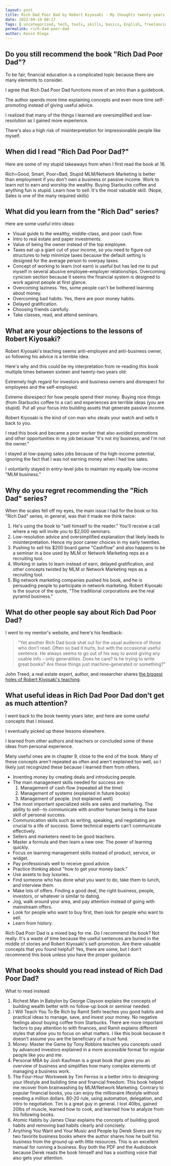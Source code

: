 ```yaml
--- 
layout: post 
title: Rich Dad Poor Dad by Robert Kiyosaki - My thoughts twenty years later
date: 2022-09-19 00:17
Tags: [ uncategorized, tech, tools, skills, basics, English, freelancing, stories, strategies, blog ]
permalink: rich-dad-poor-dad
author: Kevin Olega 
--- 
```

## Do you still recommend the book "Rich Dad Poor Dad"?

To be fair, financial education is a complicated topic because there are many elements to consider.

I agree that Rich Dad Poor Dad functions more of an intro than a guidebook.

The author spends more time explaining concepts and even more time self-promoting instead of giving useful advice.

I realized that many of the things I learned are oversimplified and low-resolution as I gained more experience. 

There's also a high risk of misinterpretation for impressionable people like myself.


## When did I read "Rich Dad Poor Dad?"

Here are some of my stupid takeaways from when I first read the book at 16.

Rich=Good, Smart, Poor=Bad, Stupid
MLM/Network Marketing is better than employment if you don't own a business or passive income.
Work to learn not to earn and worship the wealthy.
Buying Starbucks coffee and anything fun is stupid.
Learn how to sell. It's the most valuable skill. (Nope, Sales is one of the many required skills)

## What did you learn from the "Rich Dad" series?

Here are some  useful intro ideas:

* Visual guide to the wealthy, middle-class, and poor cash flow. 
* Intro to real estate and paper investments.
* Value of being the owner instead of the top employee.
* Taxes eat up a giant cut of your income, so you need to figure out structures to help minimize taxes because the default setting is designed for the average person to overpay taxes.
* Concept of working to learn (not earn) is useful but has led me to put myself in several abusive employee-employer relationships. 
Overcoming cynicism section because it seems the financial system is designed to work against people at first glance.
* Overcoming laziness. Yes, some people can't be bothered learning about money.
* Overcoming bad habits. Yes, there are poor money habits.
* Delayed gratification. 
* Choosing friends carefully. 
* Take classes, read, and attend seminars.

## What are your objections to the lessons of Robert Kiyosaki?

Robert Kiyosaki's teaching seems anti-employee and anti-business owner, so following his advice is a terrible idea. 

Here's why and this could be my interpretation from re-reading this book multiple times between sixteen and twenty-two years old:

Extremely high regard for investors and business owners and disrespect for employees and the self-employed.

Extreme disrespect for how people spend their money. Buying nice things (from Starbucks coffee to a car) and experiences are terrible ideas (you are stupid). Put all your focus into building assets that generate passive income. 

Robert Kiyosaki is the kind of con man who steals your watch and sells it back to you. 

I read this book and became a poor worker that also avoided promotions and other opportunities in my job because "it's not my business, and I'm not the owner." 

I stayed at low-paying sales jobs because of the high-income potential, ignoring the fact that I was not earning money when I had low sales.

I voluntarily stayed in entry-level jobs to maintain my equally low-income "MLM business."

## Why do you regret recommending the "Rich Dad" series?

When the scales fell off my eyes, the main issue I had for the book or his "Rich Dad" series, in general, was that it made me think twice:
1. He's using the book to "sell himself to the reader." You'll receive a call where a rep will invite you to $2,000 seminars.
2. Low-resolution advice and oversimplified explanation that likely leads to misinterpretation. Hence my poor career choices in my early twenties.
3. Pushing to sell his $200 board game "Cashflow" and also happens to be a seminar in a box used by MLM or Network Marketing reps as a recruiting tool.
4. Working in sales to learn instead of earn, delayed gratification, and other concepts twisted by MLM or Network Marketing reps as a recruiting tool.
5. Big network marketing companies pushed his book, and he is persuading people to participate in network marketing. Robert Kiyosaki is the source of the quote, "The traditional corporations are the real pyramid business."

## What do other people say about Rich Dad Poor Dad?

I went to my mentor's website, and here's his feedback:
> "Yet another Rich Dad book shat out for the usual audience of those who don't read. Often so bad it hurts, but with the occasional useful sentence. He always seems to go out of his way to avoid giving any usable info - only generalities. Does he care? Is he trying to write great books? Are these things just machine-generated or something?"


John Treed, a real estate expert, author, and researcher shares [the biggest holes of Robert Kiyosaki's teaching](https://johntreed.com/blogs/john-t-reed-s-real-estate-investment-blog/61651011-john-t-reeds-analysis-of-robert-t-kiyosakis-book-rich-dad-poor-dad-part-1).


## What useful ideas in Rich Dad Poor Dad don't get as much attention?

I went back to the book twenty years later, and here are some useful concepts that I missed.

I eventually picked up these lessons elsewhere.

I learned from other authors and teachers or concluded some of these ideas from personal experience.

Many useful ones are in chapter 9, close to the end of the book. Many of these concepts aren't repeated as often and aren't explained too well, so I likely just recognized these because I learned them from others. 

* Inventing money by creating deals and introducing people.
* The main management skills needed for success are:
	1. Management of cash flow (repeated all the time)
	2. Management of systems (explained in future books)
	3. Management of people. (not explained well)
* The most important specialized skills are sales and marketing. The ability to sell--to communicate with another human being is the base skill of personal success.
* Communication skills such as writing, speaking, and negotiating are crucial to a life of success. Some technical experts can't communicate effectively. 
* Sellers and marketers need to be good teachers.
* Master a formula and then learn a new one: The power of learning quickly. 
* Focus on learning management skills instead of product, service, or widget.
* Pay professionals well to receive good advice. 
* Practice thinking about "how to get your money back."
* Use assets to buy luxuries. 
* Find someone who has done what you want to do, take them to lunch, and interview them. 
* Make lots of offers. Finding a good deal, the right business, people, investors, or whatever is similar to dating. 
* Jog, walk around your area, and pay attention instead of going with mainstream offers. 
* Look for people who want to buy first, then look for people who want to sell. 
* Learn from history.

Rich Dad Poor Dad is a mixed bag for me. Do I recommend the book? Not really. It's a waste of time because the useful sentences are buried in the middle of stories and Robert Kiyosaki's self-promotion. Are there valuable concepts that you found helpful? Yes, there are some, but I don't recommend this book unless you have the proper guidance.

## What books should you read instead of Rich Dad Poor Dad?

What to read instead:
1. Richest Man in Babylon by George Clayson explains the concepts of building wealth better with no follow-up book or seminar needed. 
2. I Will Teach You To Be Rich by Ramit Sethi teaches you good habits and practical ideas to manage, save, and invest your money. No negative feelings about buying coffee from Starbucks. There are more important factors to pay attention to with finances, and Ramit explains different styles that allow you to focus on what matters. I like this book because it doesn't assume you are the beneficiary of a trust fund. 
3. Money: Master the Game by Tony Robbins teaches you concepts used by advanced investors explained in a more accessible format for regular people like you and me.
4. Personal MBA by Josh Kaufman is a great book that gives you an overview of business and simplifies how many complex elements of managing a business work.
5. The Four-Hour Workweek by Tim Ferriss is a better intro to designing your lifestyle and building time and financial freedom. This book helped me recover from brainwashing by MLM/Network Marketing. Contrary to popular financial books, you can enjoy the millionaire lifestyle without needing a million dollars. 80-20 rule, using automation, delegation, and intro to negotiation. Tim is a great guy in general. I lost 40lbs, gained 20lbs of muscle, learned how to cook, and learned how to analyze from his following books.
6. Atomic Habits by James Clear explains the concepts of building good habits and removing bad habits clearly and concisely. 
7. Anything You Want and Your Music and People by Derek Sivers are my two favorite business books where the author shares how he built his business from the ground up with little resources. This is an excellent manual for running a business. Buy both the PDF and the Audiobook because Derek reads the book himself and has a soothing voice that also gets your attention. 

